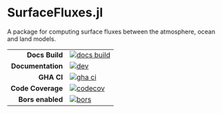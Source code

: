 # SurfaceFluxes.jl

A package for computing surface fluxes between the atmosphere, ocean and land models.

|||
|---------------------:|:----------------------------------------------|
| **Docs Build**       | [![docs build][docs-bld-img]][docs-bld-url]   |
| **Documentation**    | [![dev][docs-dev-img]][docs-dev-url]          |
| **GHA CI**           | [![gha ci][gha-ci-img]][gha-ci-url]           |
| **Code Coverage**    | [![codecov][codecov-img]][codecov-url]        |
| **Bors enabled**     | [![bors][bors-img]][bors-url]                 |

[docs-bld-img]: https://github.com/CliMA/SurfaceFluxes.jl/actions/workflows/docs.yml/badge.svg
[docs-bld-url]: https://github.com/CliMA/SurfaceFluxes.jl/actions/workflows/docs.yml

[docs-dev-img]: https://img.shields.io/badge/docs-dev-blue.svg
[docs-dev-url]: https://CliMA.github.io/SurfaceFluxes.jl/dev/

[gha-ci-img]: https://github.com/CliMA/SurfaceFluxes.jl/actions/workflows/ci.yml/badge.svg
[gha-ci-url]: https://github.com/CliMA/SurfaceFluxes.jl/actions/workflows/ci.yml

[codecov-img]: https://codecov.io/gh/CliMA/SurfaceFluxes.jl/branch/main/graph/badge.svg
[codecov-url]: https://codecov.io/gh/CliMA/SurfaceFluxes.jl

[bors-img]: https://bors.tech/images/badge_small.svg
[bors-url]: https://app.bors.tech/repositories/35311


